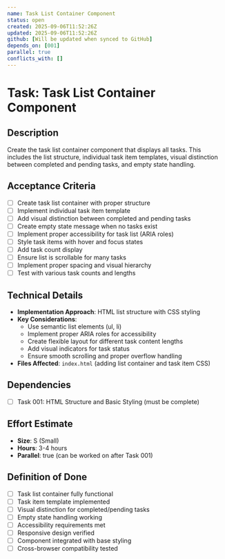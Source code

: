 ```yaml
---
name: Task List Container Component
status: open
created: 2025-09-06T11:52:26Z
updated: 2025-09-06T11:52:26Z
github: [Will be updated when synced to GitHub]
depends_on: [001]
parallel: true
conflicts_with: []
---
```


# Task: Task List Container Component

## Description
Create the task list container component that displays all tasks. This includes the list structure, individual task item templates, visual distinction between completed and pending tasks, and empty state handling.

## Acceptance Criteria
- [ ] Create task list container with proper structure
- [ ] Implement individual task item template
- [ ] Add visual distinction between completed and pending tasks
- [ ] Create empty state message when no tasks exist
- [ ] Implement proper accessibility for task list (ARIA roles)
- [ ] Style task items with hover and focus states
- [ ] Add task count display
- [ ] Ensure list is scrollable for many tasks
- [ ] Implement proper spacing and visual hierarchy
- [ ] Test with various task counts and lengths

## Technical Details
- **Implementation Approach**: HTML list structure with CSS styling
- **Key Considerations**:
  - Use semantic list elements (ul, li)
  - Implement proper ARIA roles for accessibility
  - Create flexible layout for different task content lengths
  - Add visual indicators for task status
  - Ensure smooth scrolling and proper overflow handling
- **Files Affected**: `index.html` (adding list container and task item CSS)

## Dependencies
- [ ] Task 001: HTML Structure and Basic Styling (must be complete)

## Effort Estimate
- **Size**: S (Small)
- **Hours**: 3-4 hours
- **Parallel**: true (can be worked on after Task 001)

## Definition of Done
- [ ] Task list container fully functional
- [ ] Task item template implemented
- [ ] Visual distinction for completed/pending tasks
- [ ] Empty state handling working
- [ ] Accessibility requirements met
- [ ] Responsive design verified
- [ ] Component integrated with base styling
- [ ] Cross-browser compatibility tested